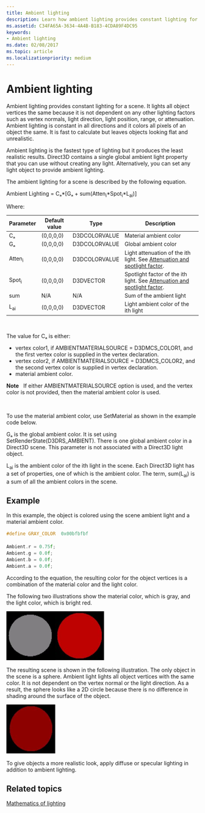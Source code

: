 ```yaml
---
title: Ambient lighting
description: Learn how ambient lighting provides constant lighting for a scene and view an example of how to set ambient lighting in Direct3D using C++.
ms.assetid: C34FA65A-3634-4A4B-B183-4CDA89F4DC95
keywords:
- Ambient lighting
ms.date: 02/08/2017
ms.topic: article
ms.localizationpriority: medium
---
```


# Ambient lighting

Ambient lighting provides constant lighting for a scene. It lights all object vertices the same because it is not dependent on any other lighting factors such as vertex normals, light direction, light position, range, or attenuation. Ambient lighting is constant in all directions and it colors all pixels of an object the same. It is fast to calculate but leaves objects looking flat and unrealistic.

Ambient lighting is the fastest type of lighting but it produces the least realistic results. Direct3D contains a single global ambient light property that you can use without creating any light. Alternatively, you can set any light object to provide ambient lighting.

The ambient lighting for a scene is described by the following equation.

Ambient Lighting = Cₐ\*\[Gₐ + sum(Atten<sub>i</sub>\*Spot<sub>i</sub>\*L<sub>ai</sub>)\]

Where:

| Parameter         | Default value | Type          | Description                                                                                                       |
|-------------------|---------------|---------------|-------------------------------------------------------------------------------------------------------------------|
| Cₐ                | (0,0,0,0)     | D3DCOLORVALUE | Material ambient color                                                                                            |
| Gₐ                | (0,0,0,0)     | D3DCOLORVALUE | Global ambient color                                                                                              |
| Atten<sub>i</sub> | (0,0,0,0)     | D3DCOLORVALUE | Light attenuation of the ith light. See [Attenuation and spotlight factor](attenuation-and-spotlight-factor.md). |
| Spot<sub>i</sub>  | (0,0,0,0)     | D3DVECTOR     | Spotlight factor of the ith light. See [Attenuation and spotlight factor](attenuation-and-spotlight-factor.md).  |
| sum               | N/A           | N/A           | Sum of the ambient light                                                                                          |
| L<sub>ai</sub>    | (0,0,0,0)     | D3DVECTOR     | Light ambient color of the ith light                                                                              |

 

The value for Cₐ is either:

-   vertex color1, if AMBIENTMATERIALSOURCE = D3DMCS\_COLOR1, and the first vertex color is supplied in the vertex declaration.
-   vertex color2, if AMBIENTMATERIALSOURCE = D3DMCS\_COLOR2, and the second vertex color is supplied in vertex declaration.
-   material ambient color.

**Note**   If either AMBIENTMATERIALSOURCE option is used, and the vertex color is not provided, then the material ambient color is used.

 

To use the material ambient color, use SetMaterial as shown in the example code below.

Gₐ is the global ambient color. It is set using SetRenderState(D3DRS\_AMBIENT). There is one global ambient color in a Direct3D scene. This parameter is not associated with a Direct3D light object.

L<sub>ai</sub> is the ambient color of the ith light in the scene. Each Direct3D light has a set of properties, one of which is the ambient color. The term, sum(L<sub>ai</sub>) is a sum of all the ambient colors in the scene.

## <span id="Example"></span><span id="example"></span><span id="EXAMPLE"></span>Example


In this example, the object is colored using the scene ambient light and a material ambient color.

```cpp
#define GRAY_COLOR  0x00bfbfbf

Ambient.r = 0.75f;
Ambient.g = 0.0f;
Ambient.b = 0.0f;
Ambient.a = 0.0f;
```

According to the equation, the resulting color for the object vertices is a combination of the material color and the light color.

The following two illustrations show the material color, which is gray, and the light color, which is bright red.

![illustration of a gray sphere](images/amb1.jpg)![illustration of a red sphere](images/lightred.jpg)

The resulting scene is shown in the following illustration. The only object in the scene is a sphere. Ambient light lights all object vertices with the same color. It is not dependent on the vertex normal or the light direction. As a result, the sphere looks like a 2D circle because there is no difference in shading around the surface of the object.

![illustration of a sphere with ambient lighting](images/lighta.jpg)

To give objects a more realistic look, apply diffuse or specular lighting in addition to ambient lighting.

## <span id="related-topics"></span>Related topics


[Mathematics of lighting](mathematics-of-lighting.md)

 

 





